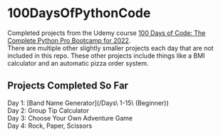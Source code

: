 # 100DaysOfPythonCode
Completed projects from the Udemy course [100 Days of Code: The Complete Python Pro Bootcamp for 2022](https://www.udemy.com/course/100-days-of-code/).\
There are multiple other slightly smaller projects each day that are not included in this repo. These other projects include things like a BMI calculator and an automatic pizza order system.

## Projects Completed So Far
Day 1: [Band Name Generator](/Days\ 1-15\ (Beginner))\
Day 2: Group Tip Calculator\
Day 3: Choose Your Own Adventure Game\
Day 4: Rock, Paper, Scissors
